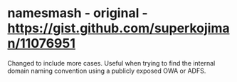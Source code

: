 # namesmash - original - https://gist.github.com/superkojiman/11076951

Changed to include more cases.
Useful when trying to find the internal domain naming convention using a publicly exposed OWA or ADFS. 
